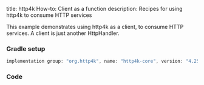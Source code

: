title: http4k How-to: Client as a function
description: Recipes for using http4k to consume HTTP services

This example demonstrates using http4k as a client, to consume HTTP services. A client is just another HttpHandler.

### Gradle setup

```groovy
implementation group: "org.http4k", name: "http4k-core", version: "4.25.0.0"
```

### Code [<img class="octocat"/>](https://github.com/http4k/http4k/blob/master/src/docs/guide/howto/client_as_a_function/example.kt)

<script src="https://gist-it.appspot.com/https://github.com/http4k/http4k/blob/master/src/docs/guide/howto/client_as_a_function/example.kt"></script>
